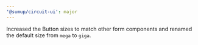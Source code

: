 ```yaml
---
'@sumup/circuit-ui': major
---
```


Increased the Button sizes to match other form components and renamed the default size from `mega` to `giga`.
